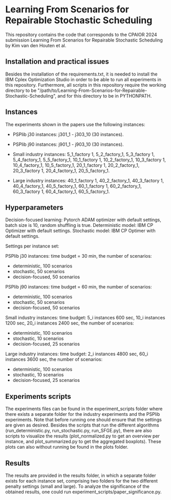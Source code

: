 # Learning From Scenarios for Repairable Stochastic Scheduling

This repository contains the code that corresponds to the CPAIOR 2024 submission Learning From Scenarios for Repairable Stochastic Scheduling by Kim van den Houten et al.

## Installation and practical issues
Besides the installation of the requirements.txt, it is needed to install the IBM Cplex Optimization Studio in order to be able to run all experiments in this repository. Furthermore, all scripts in this repository require the working directory to be "/path/to/Learning-From-Scenarios-for-Repairable-Stochastic-Scheduling", and for this directory to be in PYTHONPATH.

## Instances
The experiments shown in the papers use the following instances:

- PSPlib j30 instances: j301_1 - j303_10 (30 instances). 

- PSPlib j90 instances: j901_1 - j903_10 (30 instances).

- Small industry instances: 5_1_factory 1, 5_2_factory_1, 5_3_factory 1, 5_4_factory_1, 5_5_factory_1, 10_1_factory 1, 10_2_factory_1, 10_3_factory 1, 10_4_factory_1, 10_5_factory_1, 20_1_factory 1, 20_2_factory_1, 20_3_factory 1, 20_4_factory_1, 20_5_factory_1.

- Large industry instances: 40_1_factory 1, 40_2_factory_1, 40_3_factory 1, 40_4_factory_1, 40_5_factory_1, 60_1_factory 1, 60_2_factory_1, 60_3_factory 1, 60_4_factory_1, 60_5_factory_1.

## Hyperparameters

Decision-focused learning: Pytorch ADAM optimizer with default settings, batch size is 10, random shuffling is true. 
Deterministic model: IBM CP Optimizer with default settings.
Stochastic model: IBM CP Optimer with default settings. 

Settings per instance set:

PSPlib j30 instances: time budget = 30 min, the number of scenarios:

- deterministic, 100 scenarios
- stochastic, 50 scenarios
- decision-focused, 50 scenarios

PSPlib j90 instances: time budget = 60 min, the number of scenarios:

- deterministic, 100 scenarios
- stochastic, 50 scenarios
- decision-focused, 50 scenarios

Small industry instances: time budget: 5_i instances 600 sec, 10_i instances 1200 sec, 20_i instances 2400 sec, the number of scenarios:

- deterministic, 100 scenarios
- stochastic, 10 scenarios
- decision-focused, 25 scenarios

Large industry instances: time budget: 2_i instances 4800 sec, 60_i instances 3600 sec, the number of scenarios:

- deterministic, 100 scenarios
- stochastic, 10 scenarios
- decision-focused, 25 scenarios

## Experiments scripts

The experiments files can be found in the experiment_scripts folder where there exists a separate folder for the industry experiments and the PSPlib experiments. Note that before running one should ensure that the settings are given as desired. Besides the scripts that run the different algorithms (run_deterministic.py, run_stochastic.py, run_SFGE.py), there are also scripts to visualize the results (plot_normalized.py to get an overview per instance, and plot_summarized.py to get the aggregated boxplots). These plots can also without running be found in the plots folder.

## Results

The results are provided in the results folder, in which a separate folder exists for each instance set, comprising two folders for the two different penalty settings (small and large). To analyze the significance of the obtained results, one could run experiment_scripts/paper_significance.py. 
